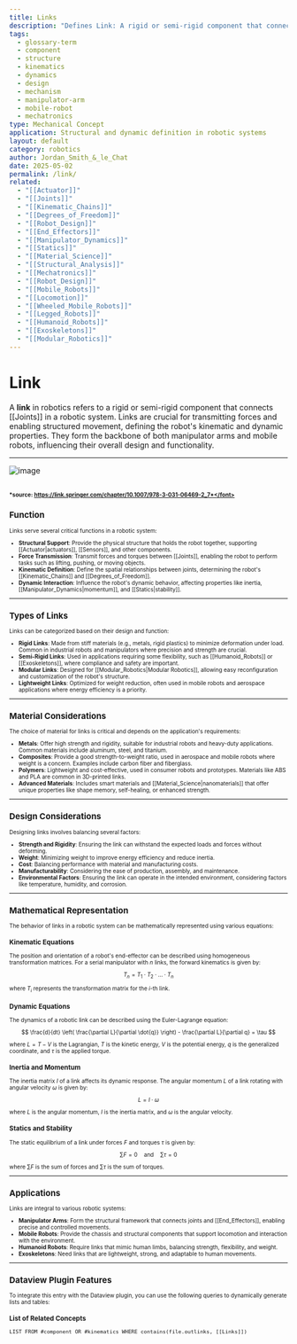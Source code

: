 ```yaml
---
title: Links
description: "Defines Link: A rigid or semi-rigid component that connects joints in a robotic system, enabling structured movement and force transmission. Links are essential for defining the kinematic and dynamic properties of robots, both in manipulators and mobile robots."
tags:
  - glossary-term
  - component
  - structure
  - kinematics
  - dynamics
  - design
  - mechanism
  - manipulator-arm
  - mobile-robot
  - mechatronics
type: Mechanical Concept
application: Structural and dynamic definition in robotic systems
layout: default
category: robotics
author: Jordan_Smith_&_le_Chat
date: 2025-05-02
permalink: /link/
related:
  - "[[Actuator]]"
  - "[[Joints]]"
  - "[[Kinematic_Chains]]"
  - "[[Degrees_of_Freedom]]"
  - "[[Robot_Design]]"
  - "[[End_Effectors]]"
  - "[[Manipulator_Dynamics]]"
  - "[[Statics]]"
  - "[[Material_Science]]"
  - "[[Structural_Analysis]]"
  - "[[Mechatronics]]"
  - "[[Robot_Design]]"
  - "[[Mobile_Robots]]"
  - "[[Locomotion]]"
  - "[[Wheeled_Mobile_Robots]]"
  - "[[Legged_Robots]]"
  - "[[Humanoid_Robots]]"
  - "[[Exoskeletons]]"
  - "[[Modular_Robotics]]"
---
```


# Link

A **link** in robotics refers to a rigid or semi-rigid component that connects [[Joints]] in a robotic system. Links are crucial for transmitting forces and enabling structured movement, defining the robot's kinematic and dynamic properties. They form the backbone of both manipulator arms and mobile robots, influencing their overall design and functionality.

---
![image](https://github.com/user-attachments/assets/d11e4f5a-3275-4df5-b9c3-7fcf73738886)


<font size=1>*source: https://link.springer.com/chapter/10.1007/978-3-031-06469-2_7*</font>
---

## Function

Links serve several critical functions in a robotic system:

* **Structural Support**: Provide the physical structure that holds the robot together, supporting [[Actuator|actuators]], [[Sensors]], and other components.
* **Force Transmission**: Transmit forces and torques between [[Joints]], enabling the robot to perform tasks such as lifting, pushing, or moving objects.
* **Kinematic Definition**: Define the spatial relationships between joints, determining the robot's [[Kinematic_Chains]] and [[Degrees_of_Freedom]].
* **Dynamic Interaction**: Influence the robot's dynamic behavior, affecting properties like inertia, [[Manipulator_Dynamics|momentum]], and [[Statics|stability]].

---

## Types of Links

Links can be categorized based on their design and function:

* **Rigid Links**: Made from stiff materials (e.g., metals, rigid plastics) to minimize deformation under load. Common in industrial robots and manipulators where precision and strength are crucial.
* **Semi-Rigid Links**: Used in applications requiring some flexibility, such as [[Humanoid_Robots]] or [[Exoskeletons]], where compliance and safety are important.
* **Modular Links**: Designed for [[Modular_Robotics|Modular Robotics]], allowing easy reconfiguration and customization of the robot's structure.
* **Lightweight Links**: Optimized for weight reduction, often used in mobile robots and aerospace applications where energy efficiency is a priority.

---

## Material Considerations

The choice of material for links is critical and depends on the application's requirements:

* **Metals**: Offer high strength and rigidity, suitable for industrial robots and heavy-duty applications. Common materials include aluminum, steel, and titanium.
* **Composites**: Provide a good strength-to-weight ratio, used in aerospace and mobile robots where weight is a concern. Examples include carbon fiber and fiberglass.
* **Polymers**: Lightweight and cost-effective, used in consumer robots and prototypes. Materials like ABS and PLA are common in 3D-printed links.
* **Advanced Materials**: Includes smart materials and [[Material_Science|nanomaterials]] that offer unique properties like shape memory, self-healing, or enhanced strength.

---

## Design Considerations

Designing links involves balancing several factors:

* **Strength and Rigidity**: Ensuring the link can withstand the expected loads and forces without deforming.
* **Weight**: Minimizing weight to improve energy efficiency and reduce inertia.
* **Cost**: Balancing performance with material and manufacturing costs.
* **Manufacturability**: Considering the ease of production, assembly, and maintenance.
* **Environmental Factors**: Ensuring the link can operate in the intended environment, considering factors like temperature, humidity, and corrosion.

---

## Mathematical Representation

The behavior of links in a robotic system can be mathematically represented using various equations:

### Kinematic Equations

The position and orientation of a robot's end-effector can be described using homogeneous transformation matrices. For a serial manipulator with $n$ links, the forward kinematics is given by:

$$
T_n = T_1 \cdot T_2 \cdot \ldots \cdot T_n
$$

where $T_i$ represents the transformation matrix for the $i$-th link.

### Dynamic Equations

The dynamics of a robotic link can be described using the Euler-Lagrange equation:

$$
\frac{d}{dt} \left( \frac{\partial L}{\partial \dot{q}} \right) - \frac{\partial L}{\partial q} = \tau
$$

where $L = T - V$ is the Lagrangian, $T$ is the kinetic energy, $V$ is the potential energy, $q$ is the generalized coordinate, and $\tau$ is the applied torque.

### Inertia and Momentum

The inertia matrix $I$ of a link affects its dynamic response. The angular momentum $L$ of a link rotating with angular velocity $\omega$ is given by:

$$
L = I \cdot \omega
$$

where $L$ is the angular momentum, $I$ is the inertia matrix, and $\omega$ is the angular velocity.

### Statics and Stability

The static equilibrium of a link under forces $F$ and torques $\tau$ is given by:

$$
\sum F = 0 \quad \text{and} \quad \sum \tau = 0
$$

where $\sum F$ is the sum of forces and $\sum \tau$ is the sum of torques.

---

## Applications

Links are integral to various robotic systems:

* **Manipulator Arms**: Form the structural framework that connects joints and [[End_Effectors]], enabling precise and controlled movements.
* **Mobile Robots**: Provide the chassis and structural components that support locomotion and interaction with the environment.
* **Humanoid Robots**: Require links that mimic human limbs, balancing strength, flexibility, and weight.
* **Exoskeletons**: Need links that are lightweight, strong, and adaptable to human movements.

---

## Dataview Plugin Features

To integrate this entry with the Dataview plugin, you can use the following queries to dynamically generate lists and tables:

### List of Related Concepts

```dataview
LIST FROM #component OR #kinematics WHERE contains(file.outlinks, [[Links]])
````

